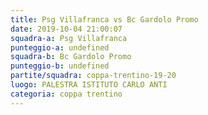 ```yaml
---
title: Psg Villafranca vs Bc Gardolo Promo
date: 2019-10-04 21:00:07
squadra-a: Psg Villafranca
punteggio-a: undefined
squadra-b: Bc Gardolo Promo
punteggio-b: undefined
partite/squadra: coppa-trentino-19-20
luogo: PALESTRA ISTITUTO CARLO ANTI
categoria: coppa trentino
---
```

